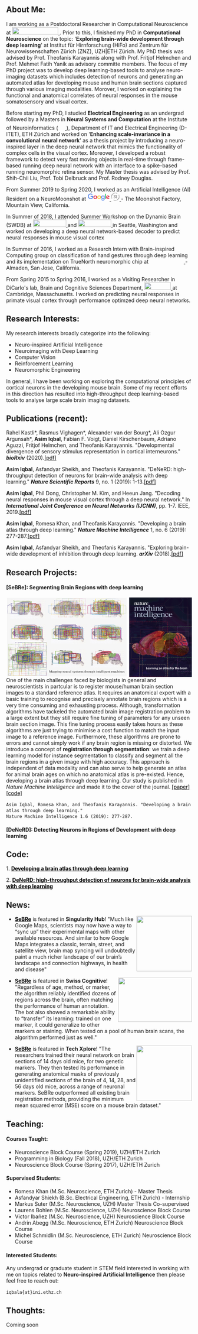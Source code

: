 ## About Me:
<p>
  I am working as a Postdoctoral Researcher in Computational Neuroscience at
  <a href="https://www.neuroscience.uzh.ch/en.html"><img src="https://www.simplyscience.ch/assets/images/6/Logo_UZH_ETHZ-34d67296.jpg" width="125" height="20" /> </a>
  . Prior to this, I finished my PhD in <b>Computational Neuroscience</b> on the topic: '<b>Exploring brain-wide development through deep learning</b>' at Institut für Hirnforschung (HiFo) and Zentrum für Neurowissenschaften Zürich (ZNZ), UZH|ETH Zürich. My PhD thesis was advised by Prof. Theofanis Karayannis along with Prof. Fritjof Helmchen and Prof. Mehmet Fatih Yanik as advisory committe members. The focus of my PhD project was to develop deep learning-based tools to analyse neuro-imaging datasets which includes detection of neurons and generating an automated atlas for developing mouse and human brain sections captured through various imaging modalities. Morover, I worked on explaining the functional and anatomical correlates of neural responses in the mouse somatosensory and visual cortex.</p>

<p> Before starting my PhD, I studied <b>Electrical Engineering</b> as an undergrad followed by a Masters in <b>Neural Systems and Computation</b> at the Institute of Neuroinformatics (
  <a href="http://www.ini.ethz.ch/"><img src="https://www.ini.uzh.ch/dam/jcr:b79ff425-53c5-4c72-83bd-93e81d3c6e94/neuroman_large.jpg" width="15" height="20" /> </a>
  ), Department of IT and Electrical Engineering (D-ITET), ETH Zürich and worked on '<b>Enhancing scale-invariance in a convolutional neural network</b>' as a thesis project by introducing a neuro-inspired layer in the deep neural network that mimics the functionality of complex cells in the visual cortex. Moreover, I developed a robust framework to detect very fast moving objects in real-time through frame-based running deep neural network with an interface to a spike-based running neuromorphic retina sensor. My Master thesis was advised by Prof. Shih-Chii Liu, Prof. Tobi Delbruck and Prof. Rodney Douglas.</p>

<p> From Summer 2019 to Spring 2020, I worked as an Artificial Intelligence (AI) Resident on a NeuroMoonshot at 
  <a href="https://research.google/"><img src="img/google_logo.png" width="60" height="20" /> </a>
  <a href="https://x.company/"><img src="img/X.png" width="23" height="22" /> </a>
  - The Moonshot Factory, Mountain View, California.
</p>

<p> In Summer of 2018, I attended Summer Workshop on the Dynamic Brain (SWDB) at
  <a href="https://alleninstitute.org/what-we-do/brain-science/"><img src="https://www.alleninstitute.org/static/images/logo_BS_header.png" width="90" height="20" /> </a>
  and
  <a href="https://www.washington.edu/"><img src="https://depts.washington.edu/mcklab/images/UW%20logo.jpg" width="90" height="20" /> </a>
  in Seattle, Washington and worked on developing a deep neural network-based decoder to predict neural responses in mouse visual cortex
</p>

<p> In Summer of 2016, I worked as a Research Intern with Brain-inspired Computing group on classification of hand gestures through deep learning and its implementation on TrueNorth neuromorphic chip at 
  <a href="https://www.research.ibm.com/"><img src="https://www.swissre.com/.imaging/default/dam/institute/images-sri/images-sri-events/IBM-Research.jpg/jcr:content.jpg" width="92" height="11" />
  </a>
  - Almaden, San Jose, California.
</p>

<p> From Spring 2015 to Spring 2016, I worked as a Visiting Researcher in DiCarlo's lab, Brain and Cognitive Sciences Department, 
  <a href="http://web.mit.edu/"><img src="https://www.pngitem.com/pimgs/m/359-3591131_massachusetts-institute-of-technology-logo-png-transparent-png.png" width="72" height="20" />
  </a>at Cambridge, Massachusetts. I worked on predicting neural responses in primate visual cortex through performance optimzed deep neural networks.
</p>





## Research Interests:
My research interests broadly categorize into the following:
- Neuro-inspired Artificial Intelligence
- Neuroimaging with Deep Learning
- Computer Vision
- Reinforcement Learning
- Neuromorphic Engineering

<p>In general, I have been working on exploring the computational principles of cortical neurons in the developing mouse brain. Some of my recent efforts in this direction has resulted into high-throughput deep learning-based tools to analyse large scale brain imaging datasets. </p>





## Publications (recent):
<p>Rahel Kastli*, Rasmus Vighagen*, Alexander van der Bourg*, Ali Ozgur Argunsah*, <b>Asim Iqbal</b>, Fabian F. Voigt, Daniel Kirschenbaum, Adriano Aguzzi, Fritjof Helmchen, and Theofanis Karayannis. "Developmental divergence of sensory stimulus representation in cortical interneurons." <b><i>bioRxiv</i></b> (2020).<a href="https://www.biorxiv.org/content/10.1101/2020.04.28.065680v1.full.pdf" style="color:black">[pdf]</a></p>

<p><b>Asim Iqbal</b>, Asfandyar Sheikh, and Theofanis Karayannis. "DeNeRD: high-throughput detection of neurons for brain-wide analysis with deep learning." <b><i>Nature Scientific Reports</i></b> 9, no. 1 (2019): 1-13.<a href="https://rdcu.be/b4DfY" style="color:black">[pdf]</a></p>

<p><b>Asim Iqbal</b>, Phil Dong, Christopher M. Kim, and Heeun Jang. "Decoding neural responses in mouse visual cortex through a deep neural network." In <b><i>International Joint Conference on Neural Networks (IJCNN)</i></b>, pp. 1-7. IEEE, 2019.<a href="https://arxiv.org/pdf/1911.05479.pdf" style="color:black">[pdf]</a></p>

<p><b>Asim Iqbal</b>, Romesa Khan, and Theofanis Karayannis. "Developing a brain atlas through deep learning." <b><i>Nature Machine Intelligence</i></b> 1, no. 6 (2019): 277-287.<a href="https://rdcu.be/b4DfW" style="color:black">[pdf]</a></p>

<p><b>Asim Iqbal</b>, Asfandyar Sheikh, and Theofanis Karayannis. "Exploring brain-wide development of inhibition through deep learning. <b><i>arXiv</i></b> (2018).<a href="https://arxiv.org/pdf/1807.03238.pdf" style="color:black">[pdf]</a></p>





## Research Projects:


#### [SeBRe]: Segmenting Brain Regions with deep learning
<p><a href="https://www.nature.com/articles/s42256-019-0058-8"><img src="/img/SeBRe_Cover_Hero_Image_NMI-1568x1136.jpg" align="left" width="330" height="215" /> </a>
  <a href="https://www.nature.com/natmachintell/volumes/1/issues/6"><img src="/img/6.png" align="right" width="170" height="215" /> </a>
</p>

<p>
  One of the main challenges faced by biologists in general and neuroscientists in partcular is to register mouse/human brain section images to a standard reference atlas. It requires an anatomical expert with a basic training to recognise and precisely annotate brain regions which is a very time consuming and exhausting process. Although, transformation algorithms have tackeled the automated brain image registration problem to a large extent but they still require fine tuning of parameters for any unseen brain section image. This fine tuning process easily takes hours as these algorithms are just trying to minimise a cost function to match the input image to a reference image. Furthermore, these algorithms are prone to errors and cannot simply work if any brain region is missing or distorted.
We introduce a concept of <b>registration through segmentation</b>: we train a deep learning model for instance segmentation to classify and segment all the brain regions in a given image with high accuracy. This approach is independent of data modality and can also serve to help generate an atlas for animal brain ages on which no anatomical atlas is pre-existed. Hence, developing a brain atlas through deep learning. Our study is published in <i>Nature Machine Intelligence</i> and made it to the cover of the journal. 
  <a href="https://rdcu.be/b4DfW" style="color:black">[paper]</a> 
  <a href="https://github.com/itsasimiqbal/SeBRe" style="color:black">[code]</a>
</p>

```
Asim Iqbal, Romesa Khan, and Theofanis Karayannis. "Developing a brain atlas through deep learning." 
Nature Machine Intelligence 1.6 (2019): 277-287.
```


#### [DeNeRD]: Detecting Neurons in Regions of Development with deep learning





## Code:
<p>
  1. 
<a href="https://github.com/itsasimiqbal/SeBRe" style="color:black"><b>Developing a brain atlas through deep learning</b></a>

</p>
<p>
  2. 
<a href="https://github.com/itsasimiqbal/DeNeRD" style="color:black"><b>DeNeRD: high-throughput detection of neurons for brain-wide analysis with deep learning</b></a>

</p>





## News:
- <p><a href="https://rdcu.be/b4DfW" style="color:black"><b>SeBRe</b></a> <a href="https://singularityhub.com/2019/06/24/how-deep-learning-is-transforming-brain-mapping/"><img src="https://pbs.twimg.com/profile_images/808802669200625664/dgwkn8Yg_400x400.jpg" align="right" width="150" height="150" /> </a> is featured in <b>Singularity Hub</b>! "Much like Google Maps, scientists may now have a way to “sync up” their experimental maps with other available resources. And similar to how Google Maps integrates a classic, terrain, street, and satellite view, brain map syncing will undoubtedly paint a much richer landscape of our brain’s landscape and connection highways, in health and disease" </p>

- <p><a href="https://rdcu.be/b4DfW" style="color:black"><b>SeBRe</b></a> <a href="https://swisscognitive.ch/2019/06/25/how-deep-learning-is-transforming-brain-mapping/"><img src="https://www.e-zigurat.com/innovation-school/wp-content/uploads/sites/5/2017/10/swisscognitive-logo-cmyk.jpg" align="right" width="200" height="120" /> </a> is featured in <b>Swiss Cognitive</b>! "Regardless of age, method, or marker, the algorithm reliably identified dozens of regions across the brain, often matching the performance of human annotation. The bot also showed a remarkable ability to “transfer” its learning: trained on one marker, it could generalize to other markers or staining. When tested on a pool of human brain scans, the algorithm performed just as well." </p>

- <p><a href="https://rdcu.be/b4DfW" style="color:black"><b>SeBRe</b></a> <a href="https://techxplore.com/news/2018-07-brain-atlas-deep-algorithms.html"><img src="https://is5-ssl.mzstatic.com/image/thumb/Purple124/v4/6d/35/7e/6d357e94-c592-5414-d6e4-e19dad20247e/AppIcon-0-0-1x_U007emarketing-0-0-0-7-0-0-sRGB-0-0-0-GLES2_U002c0-512MB-85-220-0-0.png/246x0w.png" align="right" width="150" height="150" /> </a> is featured in <b>Tech Xplore</b>! "The researchers trained their neural network on brain sections of 14 days old mice, for two genetic markers. They then tested its performance in generating anatomical masks of previously unidentified sections of the brain of 4, 14, 28, and 56 days old mice, across a range of neuronal markers. SeBRe outperformed all existing brain registration methods, providing the minimum mean squared error (MSE) score on a mouse brain dataset." </p>



## Teaching:
#### Courses Taught:
- Neuroscience Block Course (Spring 2019), UZH/ETH Zurich
- Programming in Biology (Fall 2018), UZH/ETH Zurich
- Neuroscience Block Course (Spring 2017), UZH/ETH Zurich

#### Supervised Students:
- Romesa Khan (M.Sc. Neuroscience, ETH Zurich) - Master Thesis
- Asfandyar Shiekh (B.Sc. Electrical Engineering, ETH Zurich) - Internship
- Markus Suter (M.Sc. Neuroscience, UZH) Master Thesis Co-supervised
- Laurens Bohlen (M.Sc. Neuroscience, UZH) Neuroscience Block Course
- Victor Ibañez (M.Sc. Neuroscience, UZH) Neuroscience Block Course
- Andrin Abegg (M.Sc. Neuroscience, ETH Zurich) Neuroscience Block Course
- Michel Schmidlin (M.Sc. Neuroscience, ETH Zurich) Neuroscience Block Course

#### Interested Students:
Any undergrad or graduate student in STEM field interested in working with me on topics related to <b>Neuro-inspired Artificial Intelligence</b> then please feel free to reach out:
```
iqbala{at}ini.ethz.ch
```





## Thoughts:
<p>Coming soon</p>
